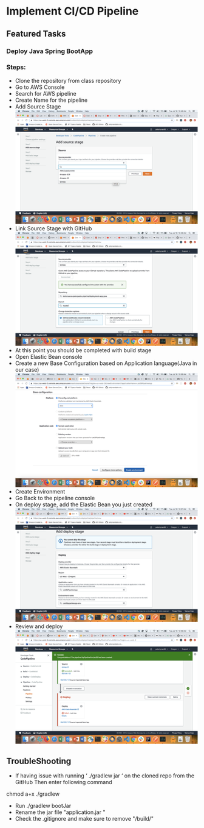 # Implement CI/CD Pipeline

## Featured Tasks

### Deploy Java Spring BootApp

### Steps:
* Clone the repository from class repository
* Go to AWS Console
* Search for AWS pipeline
* Create Name for the pipeline
* Add Source Stage
![Add](./assets/add.png)
* Link Source Stage with GitHub
![Link](./assets/link.png)
* At this point you should be completed with build stage
* Open Elastic Bean console
* Create a new Base Configuration based on Application language(Java in our case)
![Base Configuration](./assets/base.png)
* Create Environment
* Go Back to the pipeline console
* On deploy stage, add the Elastic Bean you just created
![Deploy](./assets/addDeploy.png)
* Review and deploy
![Review](./assets/deploy.png)

## TroubleShooting
* If having issue with running ‘ ./gradlew jar ‘ on the cloned repo from the GitHub
Then enter following command

chmod a+x ./gradlew
* Run ./gradlew bootJar
* Rename the jar file "application.jar
"
* Check the .gitignore and make sure to remove "/build/"



